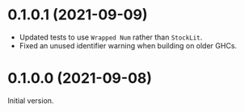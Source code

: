 # 0.1.0.1 (2021-09-09)

* Updated tests to use `Wrapped Num` rather than `StockLit`.
* Fixed an unused identifier warning when building on older GHCs.

# 0.1.0.0 (2021-09-08)

Initial version.
